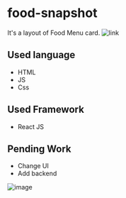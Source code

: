 # food-snapshot
It's a layout of Food Menu card. 
![link](https://jagrati1213.github.io/food-snapshot/)
## Used language 
- HTML
- JS
- Css

## Used Framework
- React JS
## Pending Work
- Change UI
- Add backend

![image](https://user-images.githubusercontent.com/85276293/212244686-5f3b26bc-80ae-46ff-9a99-d773e2863281.png)
